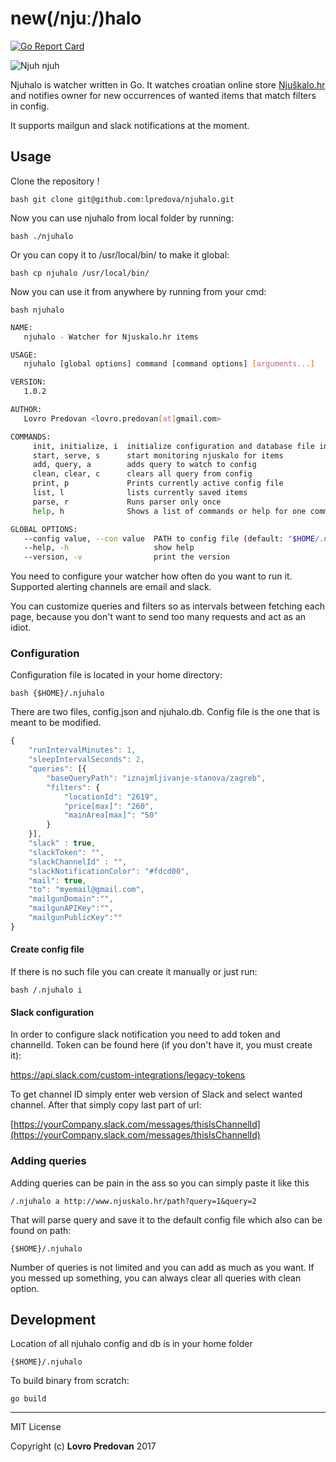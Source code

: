new(/njuː/)halo
===========
[![Go Report Card](https://goreportcard.com/badge/github.com/lpredova/njuhalo)](https://goreportcard.com/report/github.com/lpredova/njuhalo)


![Njuh njuh](https://68.media.tumblr.com/1da155f441f0c4030225c3811e0c32cd/tumblr_o6ngw4Ve1t1rt6u7do1_500.gif)


Njuhalo is watcher written in Go. 
It watches croatian online store [Njuškalo.hr](https://www.njuskalo.hr) and
notifies owner for new occurrences of wanted items that match filters in config.

It supports mailgun and slack notifications at the moment.

## Usage
Clone the repository !

``bash
git clone git@github.com:lpredova/njuhalo.git
``

Now you can use njuhalo from local folder by running:
 
``bash
./njuhalo
``

Or you can copy it to /usr/local/bin/ to make it global:

``bash
cp njuhalo /usr/local/bin/
``

Now you can use it from anywhere by running from your cmd:

``bash
njuhalo
``

```bash
NAME:
   njuhalo - Watcher for Njuskalo.hr items

USAGE:
   njuhalo [global options] command [command options] [arguments...]

VERSION:
   1.0.2

AUTHOR:
   Lovro Predovan <lovro.predovan[at]gmail.com>

COMMANDS:
     init, initialize, i  initialize configuration and database file in home dir
     start, serve, s      start monitoring njuskalo for items
     add, query, a        adds query to watch to config
     clean, clear, c      clears all query from config
     print, p             Prints currently active config file
     list, l              lists currently saved items
     parse, r             Runs parser only once
     help, h              Shows a list of commands or help for one command

GLOBAL OPTIONS:
   --config value, --con value  PATH to config file (default: "$HOME/.njuhalo/config.json")
   --help, -h                   show help
   --version, -v                print the version

```


You need to configure your watcher how often do you want to run it.
Supported alerting channels are email and slack.

You can customize queries and filters so as intervals between fetching each page, because you don't want to send too many requests and act as an idiot.


### Configuration

Configuration file is located in your home directory:

``bash
{$HOME}/.njuhalo
``

There are two files, config.json and njuhalo.db. Config file is the one that is meant to be modified.

```javascript
{
	"runIntervalMinutes": 1,
	"sleepIntervalSeconds": 2,
	"queries": [{
		"baseQueryPath": "iznajmljivanje-stanova/zagreb",
		"filters": {
			"locationId": "2619",
			"price[max]": "260",
			"mainArea[max]": "50"
		}
	}],
	"slack" : true,
	"slackToken": "",
	"slackChannelId" : "",
	"slackNotificationColor": "#fdcd00",
	"mail": true,
	"to": "myemail@gmail.com",
	"mailgunDomain":"",
	"mailgunAPIKey":"",
	"mailgunPublicKey":""
}

```

#### Create config file

If there is no such file you can create it manually or just run:

``bash
/.njuhalo i
``

#### Slack configuration
In order to configure slack notification you need to add token and channelId.
Token can be found here (if you don't have it, you must create it):

[https://api.slack.com/custom-integrations/legacy-tokens
](https://api.slack.com/custom-integrations/legacy-tokens)

To get channel ID simply enter web version of Slack and select wanted channel. After that simply copy last part of url:

[https://yourCompany.slack.com/messages/thisIsChannelId](https://yourCompany.slack.com/messages/thisIsChannelId) 


### Adding queries
Adding queries can be pain in the ass so you can simply paste it like this 

``
/.njuhalo a http://www.njuskalo.hr/path?query=1&query=2
``

That will parse query and save it to the default config file which also can be found on path:

``
{$HOME}/.njuhalo
``

Number of queries is not limited and you can add as much as you want.
If you messed up something, you can always clear all queries with clean option.

## Development

Location of all njuhalo config and db is in your home folder

``
{$HOME}/.njuhalo
``

To build binary from scratch:

``
go build
``

---
MIT License

Copyright (c) **Lovro Predovan**
2017